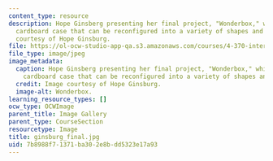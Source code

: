 ```yaml
---
content_type: resource
description: Hope Ginsberg presenting her final project, "Wonderbox," which is a portable
  cardboard case that can be reconfigured into a variety of shapes and spaces. Image
  courtesy of Hope Ginsburg.
file: https://ol-ocw-studio-app-qa.s3.amazonaws.com/courses/4-370-interrogative-design-workshop-fall-2005/7b8988f71371ba302e8bdd5323e17a93_ginsburg_final.jpg
file_type: image/jpeg
image_metadata:
  caption: Hope Ginsberg presenting her final project, "Wonderbox," which is a portable
    cardboard case that can be reconfigured into a variety of shapes and spaces.
  credit: Image courtesy of Hope Ginsburg.
  image-alt: Wonderbox.
learning_resource_types: []
ocw_type: OCWImage
parent_title: Image Gallery
parent_type: CourseSection
resourcetype: Image
title: ginsburg_final.jpg
uid: 7b8988f7-1371-ba30-2e8b-dd5323e17a93
---
```

